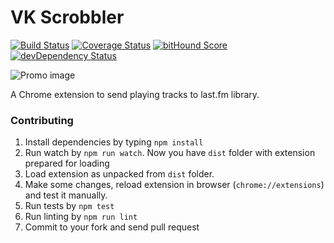 # VK Scrobbler 

[![Build Status](https://travis-ci.org/huston007/vk-scrobbler.svg?branch=master)](https://travis-ci.org/huston007/vk-scrobbler)
[![Coverage Status](https://coveralls.io/repos/huston007/vk-scrobbler/badge.svg)](https://coveralls.io/r/huston007/vk-scrobbler)
[![bitHound Score](https://www.bithound.io/github/huston007/vk-scrobbler/badges/score.svg)](https://www.bithound.io/github/huston007/vk-scrobbler) 
[![devDependency Status](https://david-dm.org/huston007/vk-scrobbler/dev-status.svg)](https://david-dm.org/huston007/vk-scrobbler#info=devDependencies)

![Promo image](https://lh3.googleusercontent.com/qlB2XjU2JlPnBcMdLF4j1mYvkAneQK2ObFmzhz3bD81vaCCk9UEuRF26MHmB_sAb1JY8OiCLaJg=s1280-h800-e365-rw)

A Chrome extension to send playing tracks to last.fm library.

### Contributing

1. Install dependencies by typing `npm install`
2. Run watch by `npm run watch`. Now you have `dist` folder with extension prepared for loading
3. Load extension as unpacked from `dist` folder.
4. Make some changes, reload extension in browser (`chrome://extensions`) and test it manually.
5. Run tests by `npm test`
6. Run linting by `npm run lint`
7. Commit to your fork and send pull request
